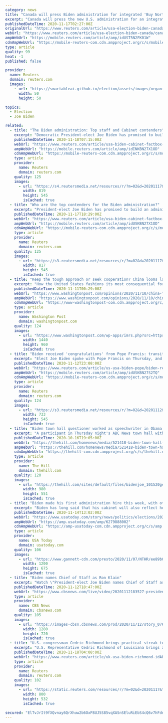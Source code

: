 ```yaml
---
category: news
title: "Canada will press Biden administration for integrated 'Buy North America' approach"
excerpt: "Canada will press the new U.S. administration for an integrated \"Buy North America\" approach, a top official said on Monday after President-elect Joe Biden announced his government would not give contracts to firms without U."
publishedDateTime: 2020-11-17T02:27:00Z
originalUrl: "https://www.reuters.com/article/usa-election-biden-canada/canada-will-press-biden-administration-for-integrated-buy-north-america-approach-idUST5N2FK01W"
webUrl: "https://www.reuters.com/article/usa-election-biden-canada/canada-will-press-biden-administration-for-integrated-buy-north-america-approach-idUST5N2FK01W"
ampWebUrl: "https://mobile.reuters.com/article/amp/idUST5N2FK01W"
cdnAmpWebUrl: "https://mobile-reuters-com.cdn.ampproject.org/c/s/mobile.reuters.com/article/amp/idUST5N2FK01W"
type: article
quality: 99
heat: -1
published: false

provider:
  name: Reuters
  domain: reuters.com
  images:
    - url: "https://smartableai.github.io/election/assets/images/organizations/reuters.com-50x50.jpg"
      width: 50
      height: 50

topics:
  - Election
  - Joe Biden

related:
  - title: "The Biden administration: Top staff and Cabinet contenders"
    excerpt: "Democratic President-elect Joe Biden has promised to build an administration that reflects the diversity of the country, and is expected to announce his choices for some key White House posts in the next few weeks."
    publishedDateTime: 2020-11-18T07:15:00Z
    webUrl: "https://www.reuters.com/article/usa-biden-cabinet-factbox-idINKBN27X1OD"
    ampWebUrl: "https://mobile.reuters.com/article/amp/idINKBN27X1OD"
    cdnAmpWebUrl: "https://mobile-reuters-com.cdn.ampproject.org/c/s/mobile.reuters.com/article/amp/idINKBN27X1OD"
    type: article
    provider:
      name: Reuters
      domain: reuters.com
    quality: 125
    images:
      - url: "https://s4.reutersmedia.net/resources/r/?m=02&d=20201117&t=2&i=1541517335&w=&fh=545px&fw=&ll=&pl=&sq=&r=LYNXMPEGAG0Y9"
        width: 819
        height: 545
        isCached: true
  - title: "Who are the top contenders for the Biden administration?"
    excerpt: "President-elect Joe Biden has promised to build an administration that reflects the diversity of the country, and is expected to announce his choices for some key White House posts in the next few weeks."
    publishedDateTime: 2020-11-17T18:29:00Z
    webUrl: "https://www.reuters.com/article/usa-biden-cabinet-factbox-idUSKBN27X1OD"
    ampWebUrl: "https://mobile.reuters.com/article/amp/idUSKBN27X1OD"
    cdnAmpWebUrl: "https://mobile-reuters-com.cdn.ampproject.org/c/s/mobile.reuters.com/article/amp/idUSKBN27X1OD"
    type: article
    provider:
      name: Reuters
      domain: reuters.com
    quality: 125
    images:
      - url: "https://s3.reutersmedia.net/resources/r/?m=02&d=20201117&t=2&i=1541519015&w=&fh=545px&fw=&ll=&pl=&sq=&r=LYNXMPEGAG0YJ"
        width: 817
        height: 545
        isCached: true
  - title: "Keep the tough approach or seek cooperation? China looms large for Biden."
    excerpt: "How the United States fashions its most consequential foreign relationship will depend a lot on which view of Xi Jinping the president-elect embraces."
    publishedDateTime: 2020-11-11T00:29:00Z
    webUrl: "https://www.washingtonpost.com/opinions/2020/11/10/china-foreign-policy-looms-large-for-biden/"
    ampWebUrl: "https://www.washingtonpost.com/opinions/2020/11/10/china-foreign-policy-looms-large-for-biden/?outputType=amp"
    cdnAmpWebUrl: "https://www-washingtonpost-com.cdn.ampproject.org/c/s/www.washingtonpost.com/opinions/2020/11/10/china-foreign-policy-looms-large-for-biden/?outputType=amp"
    type: article
    provider:
      name: Washington Post
      domain: washingtonpost.com
    quality: 124
    images:
      - url: "https://www.washingtonpost.com/wp-apps/imrs.php?src=https://arc-anglerfish-washpost-prod-washpost.s3.amazonaws.com/public/I4U264BCD4I6XHCKBXDCILCICQ.jpg&w=1440"
        width: 1440
        height: 960
        isCached: true
  - title: "Biden received 'congratulations' from Pope Francis: transition statement"
    excerpt: "Elect Joe Biden spoke with Pope Francis on Thursday, and Biden thanked him for his \"blessing and congratulations,\" his transition team said in a statement."
    publishedDateTime: 2020-11-12T23:08:00Z
    webUrl: "https://www.reuters.com/article/us-usa-biden-pope/biden-received-congratulations-from-pope-francis-transition-statement-idUSKBN27S2TQ"
    ampWebUrl: "https://mobile.reuters.com/article/amp/idUSKBN27S2TQ"
    cdnAmpWebUrl: "https://mobile-reuters-com.cdn.ampproject.org/c/s/mobile.reuters.com/article/amp/idUSKBN27S2TQ"
    type: article
    provider:
      name: Reuters
      domain: reuters.com
    quality: 124
    images:
      - url: "https://s3.reutersmedia.net/resources/r/?m=02&d=20201112&t=2&i=1541026140&w=&fh=545px&fw=&ll=&pl=&sq=&r=LYNXMPEGAB1WO"
        width: 733
        height: 545
        isCached: true
  - title: "Biden town hall questioner worked as speechwriter in Obama administration: report"
    excerpt: "A participant in Thursday night's ABC News town hall with Democratic nominee Joe Biden previously worked as a speechwriter in the Obama administration, but only identified during the televised event a"
    publishedDateTime: 2020-10-16T19:05:00Z
    webUrl: "https://thehill.com/homenews/media/521418-biden-town-hall-questioner-worked-as-speechwriter-in-obama-administration"
    ampWebUrl: "https://thehill.com/homenews/media/521418-biden-town-hall-questioner-worked-as-speechwriter-in-obama-administration?amp"
    cdnAmpWebUrl: "https://thehill-com.cdn.ampproject.org/c/s/thehill.com/homenews/media/521418-biden-town-hall-questioner-worked-as-speechwriter-in-obama-administration?amp"
    type: article
    provider:
      name: The Hill
      domain: thehill.com
    quality: 120
    images:
      - url: "https://thehill.com/sites/default/files/bidenjoe_101520getty_lead.jpg"
        width: 980
        height: 551
        isCached: true
  - title: "Biden made his first administration hire this week, with others on the horizon. Here are some top contenders."
    excerpt: "Biden has long said that his cabinet will also reflect how the country looks, noting he will have women and people of color in leadership positions. Here are some of the top names being floated for cabinet positions: Doug Jones,"
    publishedDateTime: 2020-11-14T13:02:00Z
    webUrl: "https://www.usatoday.com/story/news/politics/elections/2020/11/14/biden-administration-top-contenders-include-susan-rice-tom-perez/6279888002/"
    ampWebUrl: "https://amp.usatoday.com/amp/6279888002"
    cdnAmpWebUrl: "https://amp-usatoday-com.cdn.ampproject.org/c/s/amp.usatoday.com/amp/6279888002"
    type: article
    provider:
      name: USA Today
      domain: usatoday.com
    quality: 106
    images:
      - url: "https://www.gannett-cdn.com/presto/2020/11/07/NTHR/ee89b08f-f36f-4e66-b69a-49b8e6c5ef7b-biden_ap_photo.jpg?auto=webp&crop=3983,2241,x0,y203&format=pjpg&width=1200"
        width: 1200
        height: 675
        isCached: true
  - title: "Biden names Chief of Staff as Ron Klain"
    excerpt: "Watch \"President-elect Joe Biden names Chief of Staff as Ron Klain\", a CBSN video on CBSNews.com. View more CBSN videos and watch CBSN, a live news stream featuring original CBS News reporting."
    publishedDateTime: 2020-11-12T18:47:00Z
    webUrl: "https://www.cbsnews.com/live/video/20201112183527-president-elect-joe-biden-names-chief-of-staff-as-ron-klain/"
    type: article
    provider:
      name: CBS News
      domain: cbsnews.com
    quality: 105
    images:
      - url: "https://images-cbsn.cbsnews.com/prod/2020/11/12/story_07668932_1605206344.jpg"
        width: 1280
        height: 720
        isCached: true
  - title: "U.S. congressman Cedric Richmond brings practical streak to Biden White House"
    excerpt: "U.S. Representative Cedric Richmond of Louisiana brings a decade of experience in the House of Representatives, including some outreach to Republicans, to President-elect Joe Biden's administration at a time Democrats will need that skill set."
    publishedDateTime: 2020-11-18T04:08:00Z
    webUrl: "https://www.reuters.com/article/uk-usa-biden-richmond-idAFKBN27X2HQ"
    type: article
    provider:
      name: Reuters
      domain: reuters.com
    quality: 102
    images:
      - url: "https://static.reuters.com/resources/r/?m=02&d=20201117&t=2&i=1541559350&r=LYNXMPEGAG1GN&w=800"
        width: 800
        height: 532
        isCached: true

secured: "ElTvJrIt9fXQvnay6QrXhuw2b6OxP8UJ5S85vqXASnSEluRiEbS4cQ6v7hFdnuaR2Tb+1fUSnbsijIIZzSOSSEj5eF6sx4d6C3bJ5tODSrVhZd6Ct2NoC+MU528tdGP6u1Dm/yh1H7Qd6bpumWKZ6bKP9BD73I1KvQn9x4JKVHopVPRNGk0IhJkHUmEjiYeF7XN72l2+Pni93CaZ+Dg4SrI1PSG/tsgzwSynxF4RhyMSumDRq2t9OX/ujARvRyYcM7a7jvecAlnZCm9/2B9ar+8D7Ho0wTgx83GXLA7taUvWxrLLeSpb8nMjyaeggAzm/8FTCqk5L0ZlZNz3NwlqVvh67z1GPzqTilH9twmsK9w=;4dhHNANSbGNK+RI4x7chzw=="
---
```


